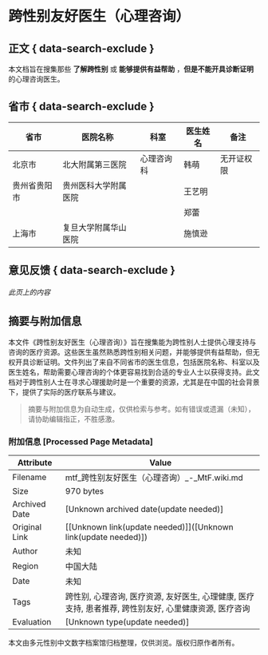 # 跨性别友好医生（心理咨询）

## 正文 { data-search-exclude }


本文档旨在搜集那些 **了解跨性别** 或 **能够提供有益帮助** ，**但是不能开具诊断证明** 的心理咨询医生。

## 省市 { data-search-exclude }

| 省市           | 医院名称                        | 科室          | 医生姓名 | 备注           |
|----------------|---------------------------------|---------------|----------|----------------|
| 北京市         | 北大附属第三医院                | 心理咨询科    | 韩萌     | 无开证权限     |
| 贵州省贵阳市   | 贵州医科大学附属医院            |               | 王艺明   |                |
|                |                                 |               | 郑蕾     |                |
| 上海市         | 复旦大学附属华山医院            |               | 施慎逊   |                |

## 意见反馈 { data-search-exclude }

###### 此页上的内容
<!-- tcd_original_link https://mtf.wiki/zh-cn/docs/psyco/friendly/ -->


## 摘要与附加信息

<!-- tcd_abstract -->
本文件《跨性别友好医生（心理咨询）》旨在搜集能为跨性别人士提供心理支持与咨询的医疗资源。这些医生虽然熟悉跨性别相关问题，并能够提供有益帮助，但无权开具诊断证明。文件列出了来自不同省市的医生信息，包括医院名称、科室以及医生姓名，帮助需要心理咨询的个体更容易找到合适的专业人士以获得支持。此文档对于跨性别人士在寻求心理援助时是一个重要的资源，尤其是在中国的社会背景下，提供了实际的医疗联系与建议。
<!-- tcd_abstract_end -->

> 摘要与附加信息为自动生成，仅供检索与参考。如有错误或遗漏（未知），请协助编辑指正，不胜感激。

### 附加信息 [Processed Page Metadata]

| Attribute       | Value                                  |
|-----------------|----------------------------------------|
| Filename        | mtf_跨性别友好医生（心理咨询）_-_MtF.wiki.md                             |
| Size            | 970 bytes                           |
| Archived Date   | [Unknown archived date(update needed)]                             |
| Original Link   | [[Unknown link(update needed)]]([Unknown link(update needed)])                       |
| Author          | 未知                               |
| Region          | 中国大陆                               |
| Date            | 未知                                 |
| Tags            | 跨性别, 心理咨询, 医疗资源, 友好医生, 心理健康, 医疗支持, 患者推荐, 跨性别友好, 心里健康资源, 医疗咨询                                 |
| Evaluation            | [Unknown type(update needed)]                                 |
<!-- tcd_table_end -->

本文由多元性别中文数字档案馆归档整理，仅供浏览。版权归原作者所有。
